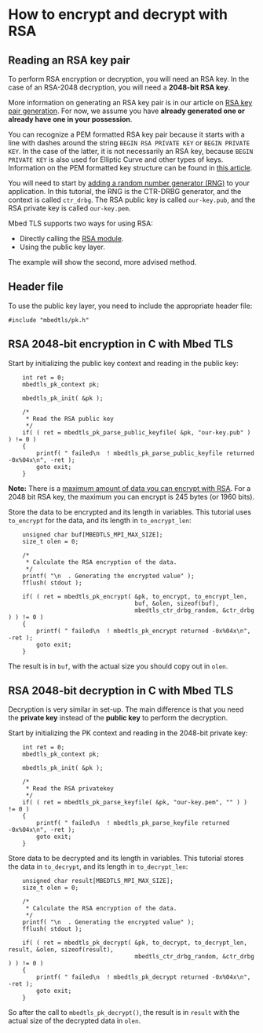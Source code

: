 # How to encrypt and decrypt with RSA

## Reading an RSA key pair

To perform RSA encryption or decryption, you will need an RSA key. In the case of an RSA-2048 decryption, you will need a **2048-bit RSA key**.

More information on generating an RSA key pair is in our article on [RSA key pair generation](../cryptography/rsa-key-pair-generator.md). For now, we assume you have **already generated one or already have one in your possession**.

You can recognize a PEM formatted RSA key pair because it starts with a line with dashes around the string `BEGIN RSA PRIVATE KEY` or `BEGIN PRIVATE KEY`. In the case of the latter, it is not necessarily an RSA key, because `BEGIN PRIVATE KEY` is also used for Elliptic Curve and other types of keys. Information on the PEM formatted key structure can be found in [this article](../cryptography/asn1-key-structures-in-der-and-pem.md).

You will need to start by [adding a random number generator (RNG)](add-a-random-generator.md) to your application. In this tutorial, the RNG is the CTR-DRBG generator, and the context is called `ctr_drbg`. The RSA public key is called `our-key.pub`, and the RSA private key is called `our-key.pem`.

Mbed TLS supports two ways for using RSA:

* Directly calling the [RSA module](/rsa-source-code).
* Using the public key layer.

The example will show the second, more advised method.

## Header file

To use the public key layer, you need to include the appropriate header file:
```
#include "mbedtls/pk.h"
```
## RSA 2048-bit encryption in C with Mbed TLS

Start by initializing the public key context and reading in the public key:
```
    int ret = 0;
    mbedtls_pk_context pk;

    mbedtls_pk_init( &pk );

    /*
     * Read the RSA public key
     */
    if( ( ret = mbedtls_pk_parse_public_keyfile( &pk, "our-key.pub" ) ) != 0 )
    {
        printf( " failed\n  ! mbedtls_pk_parse_public_keyfile returned -0x%04x\n", -ret );
        goto exit;
    }
```
<span class="notes">**Note:** There is a [maximum amount of data you can encrypt with RSA](../cryptography/rsa-encryption-maximum-data-size.md). For a 2048 bit RSA key, the maximum you can encrypt is 245 bytes (or 1960 bits).</span>

Store the data to be encrypted and its length in variables. This tutorial uses `to_encrypt` for the data, and its length in `to_encrypt_len`:
```
    unsigned char buf[MBEDTLS_MPI_MAX_SIZE];
    size_t olen = 0;

    /*
     * Calculate the RSA encryption of the data.
     */
    printf( "\n  . Generating the encrypted value" );
    fflush( stdout );

    if( ( ret = mbedtls_pk_encrypt( &pk, to_encrypt, to_encrypt_len,
                                    buf, &olen, sizeof(buf),
                                    mbedtls_ctr_drbg_random, &ctr_drbg ) ) != 0 )
    {
        printf( " failed\n  ! mbedtls_pk_encrypt returned -0x%04x\n", -ret );
        goto exit;
    }
```
The result is in `buf`, with the actual size you should copy out in `olen`.

## RSA 2048-bit decryption in C with Mbed TLS

Decryption is very similar in set-up. The main difference is that you need the **private key** instead of the **public key** to perform the decryption.

Start by initializing the PK context and reading in the 2048-bit private key:
```
    int ret = 0;
    mbedtls_pk_context pk;

    mbedtls_pk_init( &pk );

    /*
     * Read the RSA privatekey
     */
    if( ( ret = mbedtls_pk_parse_keyfile( &pk, "our-key.pem", "" ) ) != 0 )
    {
        printf( " failed\n  ! mbedtls_pk_parse_keyfile returned -0x%04x\n", -ret );
        goto exit;
    }
```
Store data to be decrypted and its length in variables. This tutorial stores the data in `to_decrypt`, and its length in `to_decrypt_len`:
```
    unsigned char result[MBEDTLS_MPI_MAX_SIZE];
    size_t olen = 0;

    /*
     * Calculate the RSA encryption of the data.
     */
    printf( "\n  . Generating the encrypted value" );
    fflush( stdout );

    if( ( ret = mbedtls_pk_decrypt( &pk, to_decrypt, to_decrypt_len, result, &olen, sizeof(result),
                                    mbedtls_ctr_drbg_random, &ctr_drbg ) ) != 0 )
    {
        printf( " failed\n  ! mbedtls_pk_decrypt returned -0x%04x\n", -ret );
        goto exit;
    }
```
So after the call to `mbedtls_pk_decrypt()`, the result is in `result` with the actual size of the decrypted data in `olen`.

<!---",encrypt-and-decrypt-with-rsa,"Article on encrypting and decrypting data with RSA",,"rsa, encrypt, decrypt",published,"2014-05-20 09:21:00",2,26498,"2015-07-24 09:47:00","Paul Bakker"--->
